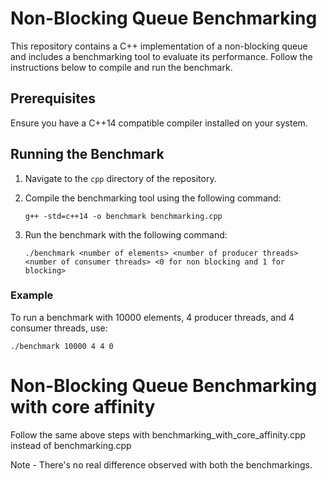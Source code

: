 # Non-Blocking Queue Benchmarking

This repository contains a C++ implementation of a non-blocking queue and includes a benchmarking tool to evaluate its performance. Follow the instructions below to compile and run the benchmark.

## Prerequisites

Ensure you have a C++14 compatible compiler installed on your system.

## Running the Benchmark

1. Navigate to the `cpp` directory of the repository.

2. Compile the benchmarking tool using the following command:
    ```shell
    g++ -std=c++14 -o benchmark benchmarking.cpp
    ```

3. Run the benchmark with the following command:
    ```shell
    ./benchmark <number of elements> <number of producer threads> <number of consumer threads> <0 for non blocking and 1 for blocking>
    ```

### Example

To run a benchmark with 10000 elements, 4 producer threads, and 4 consumer threads, use:
```shell
./benchmark 10000 4 4 0
```


# Non-Blocking Queue Benchmarking with core affinity

Follow the same above steps with benchmarking_with_core_affinity.cpp instead of benchmarking.cpp

Note - There's no real difference observed with both the benchmarkings.
